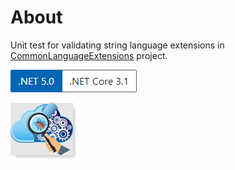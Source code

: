 ﻿# About 

Unit test for validating string language extensions in [CommonLanguageExtensions](https://github.com/karenpayneoregon/moving-to-net5-version1/tree/master/CommonLanguageExensions) project.

![ver](../assets/Versions.png) 

![test](../assets/unitTesting.png)